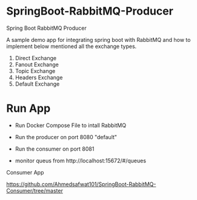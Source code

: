 # SpringBoot-RabbitMQ-Producer
Spring Boot RabbitMQ Producer

A sample demo app for integrating spring boot with RabbitMQ and how to implement below mentioned all the exchange types.

1. Direct Exchange
2. Fanout Exchange
3. Topic Exchange
4. Headers Exchange
5. Default Exchange

# Run App

- Run Docker Compose File to intall RabbitMQ

- Run the producer on port 8080 "default"
- Run the consumer on port 8081 
- monitor queus from http://localhost:15672/#/queues 

Consumer App

https://github.com/Ahmedsafwat101/SpringBoot-RabbitMQ-Consumer/tree/master
